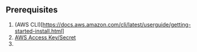 ## Prerequisites

1. (AWS CLI)[https://docs.aws.amazon.com/cli/latest/userguide/getting-started-install.html]
2. [AWS Access Key/Secret](https://docs.aws.amazon.com/powershell/latest/userguide/pstools-appendix-sign-up.html)
3. 
